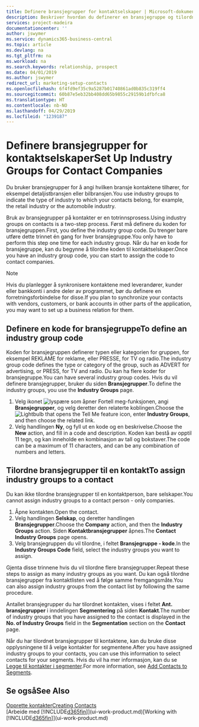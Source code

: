 ```yaml
---
title: Definere bransjegrupper for kontaktselskaper | Microsoft-dokumentasjon
description: Beskriver hvordan du definerer en bransjegruppe og tilordner den til et kontaktselskap, for eksempel detaljistbransjen eller bilbransjen.
services: project-madeira
documentationcenter: ''
author: jswymer
ms.service: dynamics365-business-central
ms.topic: article
ms.devlang: na
ms.tgt_pltfrm: na
ms.workload: na
ms.search.keywords: relationship, prospect
ms.date: 04/01/2019
ms.author: jswymer
redirect_url: marketing-setup-contacts
ms.openlocfilehash: 6f4fd9ef35c9a5287b01740861ad0b835c319ff4
ms.sourcegitcommit: 60b87e5eb32bb408dd65b9855c29159b1dfbfca8
ms.translationtype: HT
ms.contentlocale: nb-NO
ms.lasthandoff: 04/29/2019
ms.locfileid: "1239187"
---
```

# <a name="set-up-industry-groups-for-contact-companies"></a><span data-ttu-id="42587-103">Definere bransjegrupper for kontaktselskaper</span><span class="sxs-lookup"><span data-stu-id="42587-103">Set Up Industry Groups for Contact Companies</span></span>
<span data-ttu-id="42587-104">Du bruker bransjegrupper for å angi hvilken bransje kontaktene tilhører, for eksempel detaljistbransjen eller bilbransjen.</span><span class="sxs-lookup"><span data-stu-id="42587-104">You use industry groups to indicate the type of industry to which your contacts belong, for example, the retail industry or the automobile industry.</span></span>

<span data-ttu-id="42587-105">Bruk av bransjegrupper på kontakter er en totrinnsprosess.</span><span class="sxs-lookup"><span data-stu-id="42587-105">Using industry groups on contacts is a two-step process.</span></span> <span data-ttu-id="42587-106">Først må definere du koden for bransjegruppen.</span><span class="sxs-lookup"><span data-stu-id="42587-106">First, you define the industry group code.</span></span> <span data-ttu-id="42587-107">Du trenger bare utføre dette trinnet én gang for hver bransjegruppe.</span><span class="sxs-lookup"><span data-stu-id="42587-107">You only have to perform this step one time for each industry group.</span></span> <span data-ttu-id="42587-108">Når du har en kode for bransjegruppe, kan du begynne å tilordne koden til kontaktselskaper.</span><span class="sxs-lookup"><span data-stu-id="42587-108">Once you have an industry group code, you can start to assign the code to contact companies.</span></span>

> [!NOTE]  
>   <span data-ttu-id="42587-109">Hvis du planlegger å synkronisere kontaktene med leverandører, kunder eller bankkonti i andre deler av programmet, bør du definere en forretningsforbindelse for disse.</span><span class="sxs-lookup"><span data-stu-id="42587-109">If you plan to synchronize your contacts with vendors, customers, or bank accounts in other parts of the application, you may want to set up a business relation for them.</span></span>

## <a name="to-define-an-industry-group-code"></a><span data-ttu-id="42587-110">Definere en kode for bransjegruppe</span><span class="sxs-lookup"><span data-stu-id="42587-110">To define an industry group code</span></span>
<span data-ttu-id="42587-111">Koden for bransjegruppen definerer typen eller kategorien for gruppen, for eksempel REKLAME for reklame, eller PRESSE, for TV og radio.</span><span class="sxs-lookup"><span data-stu-id="42587-111">The industry group code defines the type or category of the group, such as ADVERT for advertising, or PRESS, for TV and radio.</span></span> <span data-ttu-id="42587-112">Du kan ha flere koder for bransjegruppe.</span><span class="sxs-lookup"><span data-stu-id="42587-112">You can have several industry group codes.</span></span> <span data-ttu-id="42587-113">Hvis du vil definere bransjegrupper, bruker du siden **Bransjegrupper**.</span><span class="sxs-lookup"><span data-stu-id="42587-113">To define the industry groups, you use the **Industry Groups** page.</span></span>

1. <span data-ttu-id="42587-114">Velg ikonet ![lyspære som åpner Fortell meg-funksjonen](media/ui-search/search_small.png "Fortell hva du vil gjøre"), angi **Bransjegrupper**, og velg deretter den relaterte koblingen.</span><span class="sxs-lookup"><span data-stu-id="42587-114">Choose the ![Lightbulb that opens the Tell Me feature](media/ui-search/search_small.png "Tell me what you want to do") icon, enter **Industry Groups**, and then choose the related link.</span></span>
2. <span data-ttu-id="42587-115">Velg handlingen **Ny**, og fyll ut en kode og en beskrivelse.</span><span class="sxs-lookup"><span data-stu-id="42587-115">Choose the **New** action, and fill in a code and description.</span></span> <span data-ttu-id="42587-116">Koden kan bestå av opptil 11 tegn, og kan inneholde en kombinasjon av tall og bokstaver.</span><span class="sxs-lookup"><span data-stu-id="42587-116">The code can be a maximum of 11 characters, and can be any combination of numbers and letters.</span></span>

## <a name="AssignIndustryGroupContact"></a> <span data-ttu-id="42587-117">Tilordne bransjegrupper til en kontakt</span><span class="sxs-lookup"><span data-stu-id="42587-117">To assign industry groups to a contact</span></span>
<span data-ttu-id="42587-118">Du kan ikke tilordne bransjegrupper til en kontaktperson, bare selskaper.</span><span class="sxs-lookup"><span data-stu-id="42587-118">You cannot assign industry groups to a contact person - only companies.</span></span>

1. <span data-ttu-id="42587-119">Åpne kontakten.</span><span class="sxs-lookup"><span data-stu-id="42587-119">Open the contact.</span></span>
2. <span data-ttu-id="42587-120">Velg handlingen **Selskap**, og deretter handlingen **Bransjegrupper**.</span><span class="sxs-lookup"><span data-stu-id="42587-120">Choose the **Company** action, and then the **Industry Groups** action.</span></span> <span data-ttu-id="42587-121">Siden **Kontaktbransjegrupper** åpnes.</span><span class="sxs-lookup"><span data-stu-id="42587-121">The **Contact Industry Groups** page opens.</span></span>
3. <span data-ttu-id="42587-122">Velg bransjegruppen du vil tilordne, i feltet **Bransjegruppe - kode**.</span><span class="sxs-lookup"><span data-stu-id="42587-122">In the **Industry Groups Code** field, select the industry groups you want to assign.</span></span>

<span data-ttu-id="42587-123">Gjenta disse trinnene hvis du vil tilordne flere bransjegrupper.</span><span class="sxs-lookup"><span data-stu-id="42587-123">Repeat these steps to assign as many industry groups as you want.</span></span> <span data-ttu-id="42587-124">Du kan også tilordne bransjegrupper fra kontaktlisten ved å følge samme fremgangsmåte.</span><span class="sxs-lookup"><span data-stu-id="42587-124">You can also assign industry groups from the contact list by following the same procedure.</span></span>

<span data-ttu-id="42587-125">Antallet bransjegrupper du har tilordnet kontakten, vises i feltet **Ant. bransjegrupper** i inndelingen **Segmentering** på siden **Kontakt**.</span><span class="sxs-lookup"><span data-stu-id="42587-125">The number of industry groups that you have assigned to the contact is displayed in the **No. of Industry Groups** field in the **Segmentation** section on the **Contact** page.</span></span>

<span data-ttu-id="42587-126">Når du har tilordnet bransjegrupper til kontaktene, kan du bruke disse opplysningene til å velge kontakter for segmentene.</span><span class="sxs-lookup"><span data-stu-id="42587-126">After you have assigned industry groups to your contacts, you can use this information to select contacts for your segments.</span></span> <span data-ttu-id="42587-127">Hvis du vil ha mer informasjon, kan du se [Legge til kontakter i segmenter](marketing-add-contact-segment.md).</span><span class="sxs-lookup"><span data-stu-id="42587-127">For more information, see [Add Contacts to Segments](marketing-add-contact-segment.md).</span></span>

## <a name="see-also"></a><span data-ttu-id="42587-128">Se også</span><span class="sxs-lookup"><span data-stu-id="42587-128">See Also</span></span>
[<span data-ttu-id="42587-129">Opprette kontakter</span><span class="sxs-lookup"><span data-stu-id="42587-129">Creating Contacts</span></span>](marketing-create-contact-companies.md)  
<span data-ttu-id="42587-130">[Arbeide med [!INCLUDE[d365fin](includes/d365fin_md.md)]](ui-work-product.md)</span><span class="sxs-lookup"><span data-stu-id="42587-130">[Working with [!INCLUDE[d365fin](includes/d365fin_md.md)]](ui-work-product.md)</span></span>
